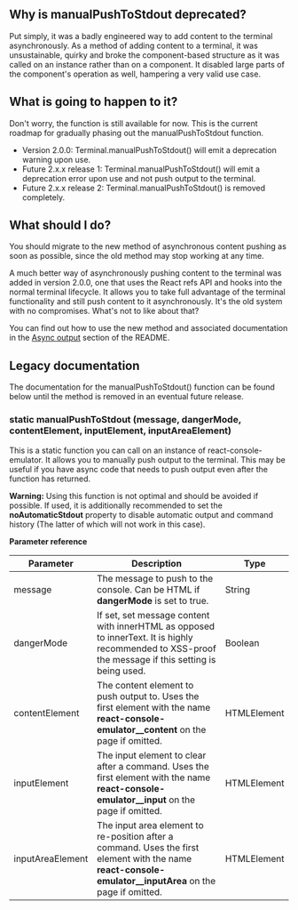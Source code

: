 ## Why is manualPushToStdout deprecated?

Put simply, it was a badly engineered way to add content to the terminal asynchronously. As a method of adding content to a terminal, it was unsustainable, quirky and broke the component-based structure as it was called on an instance rather than on a component. It disabled large parts of the component's operation as well, hampering a very valid use case.

## What is going to happen to it?

Don't worry, the function is still available for now. This is the current roadmap for gradually phasing out the manualPushToStdout function.

- Version 2.0.0: Terminal.manualPushToStdout() will emit a deprecation warning upon use.
- Future 2.x.x release 1: Terminal.manualPushToStdout() will emit a deprecation error upon use and not push output to the terminal.
- Future 2.x.x release 2: Terminal.manualPushToStdout() is removed completely.

## What should I do?

You should migrate to the new method of asynchronous content pushing as soon as possible, since the old method may stop working at any time.

A much better way of asynchronously pushing content to the terminal was added in version 2.0.0, one that uses the React refs API and hooks into the normal terminal lifecycle. It allows you to take full advantage of the terminal functionality and still push content to it asynchronously. It's the old system with no compromises. What's not to like about that?

You can find out how to use the new method and associated documentation in the [Async output](README.md#async-output) section of the README.

## Legacy documentation

The documentation for the manualPushToStdout() function can be found below until the method is removed in an eventual future release.

### static manualPushToStdout (message, dangerMode, contentElement, inputElement, inputAreaElement)

This is a static function you can call on an instance of react-console-emulator. It allows you to manually push output to the terminal. This may be useful if you have async code that needs to push output even after the function has returned.

**Warning:** Using this function is not optimal and should be avoided if possible. If used, it is additionally recommended to set the **noAutomaticStdout** property to disable automatic output and command history (The latter of which will not work in this case).

**Parameter reference**

| Parameter | Description | Type |
| --------- | ----------- | ---- |
| message | The message to push to the console. Can be HTML if **dangerMode** is set to true. | String |
| dangerMode | If set, set message content with innerHTML as opposed to innerText. It is highly recommended to XSS-proof the message if this setting is being used. | Boolean |
| contentElement | The content element to push output to. Uses the first element with the name **react-console-emulator__content** on the page if omitted. | HTMLElement |
| inputElement | The input element to clear after a command. Uses the first element with the name **react-console-emulator__input** on the page if omitted. | HTMLElement |
| inputAreaElement | The input area element to re-position after a command. Uses the first element with the name **react-console-emulator__inputArea** on the page if omitted. | HTMLElement |

